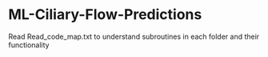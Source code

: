 # ML-Ciliary-Flow-Predictions

Read Read_code_map.txt to understand subroutines in each folder and their functionality
